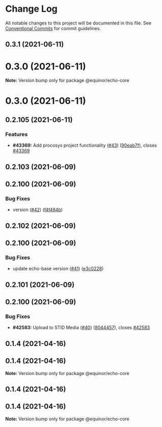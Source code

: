 # Change Log

All notable changes to this project will be documented in this file.
See [Conventional Commits](https://conventionalcommits.org) for commit guidelines.

## 0.3.1 (2021-06-11)



# 0.3.0 (2021-06-11)

**Note:** Version bump only for package @equinor/echo-core





# 0.3.0 (2021-06-11)



## 0.2.105 (2021-06-11)


### Features

* **#43369:** Add procosys project functionality ([#43](https://github.com/equinor/EchoCore/issues/43)) ([90eab7f](https://github.com/equinor/EchoCore/commit/90eab7f549a05ebf27a4ffdf54ff8f16abedfac9)), closes [#43369](https://github.com/equinor/EchoCore/issues/43369)





## 0.2.103 (2021-06-09)



## 0.2.100 (2021-06-09)


### Bug Fixes

* version ([#42](https://github.com/equinor/EchoCore/issues/42)) ([f4f484b](https://github.com/equinor/EchoCore/commit/f4f484b5fcf4c34014d7d503caef438114adf138))





## 0.2.102 (2021-06-09)



## 0.2.100 (2021-06-09)


### Bug Fixes

* update echo-base version ([#41](https://github.com/equinor/EchoCore/issues/41)) ([e3c0228](https://github.com/equinor/EchoCore/commit/e3c022898af693fcd00eeb2f555da927ef5c1fa6))





## 0.2.101 (2021-06-09)



## 0.2.100 (2021-06-09)


### Bug Fixes

* **#42583:** Upload to STID Media ([#40](https://github.com/equinor/EchoCore/issues/40)) ([8044457](https://github.com/equinor/EchoCore/commit/8044457e8150b3fdfa97afd117111be2017f39cb)), closes [#42583](https://github.com/equinor/EchoCore/issues/42583)





## 0.1.4 (2021-04-16)



## 0.1.4 (2021-04-16)

**Note:** Version bump only for package @equinor/echo-core





## 0.1.4 (2021-04-16)



## 0.1.4 (2021-04-16)

**Note:** Version bump only for package @equinor/echo-core
